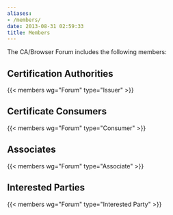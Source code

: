 ```yaml
---
aliases:
- /members/
date: 2013-08-31 02:59:33
title: Members
---
```


The CA/Browser Forum includes the following members:

## Certification Authorities

{{< members wg="Forum" type="Issuer" >}}

## Certificate Consumers

{{< members wg="Forum" type="Consumer" >}}

## Associates

{{< members wg="Forum" type="Associate" >}}

## Interested Parties

{{< members wg="Forum" type="Interested Party" >}}
